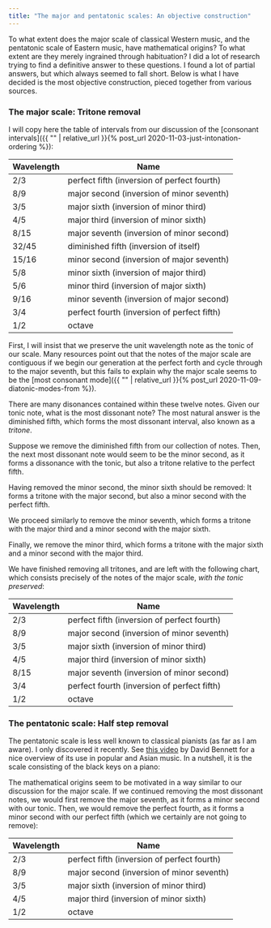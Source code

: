 ```yaml
---
title: "The major and pentatonic scales: An objective construction"
---
```


To what extent does the major scale of classical Western music, and the pentatonic scale of Eastern music, have mathematical origins? To what extent are they merely ingrained through habituation? I did a lot of research trying to find a definitive answer to these questions. I found a lot of partial answers, but which always seemed to fall short. Below is what I have decided is the most objective construction, pieced together from various sources.

### The major scale: Tritone removal

I will copy here the table of intervals from our discussion of the [consonant intervals]({{ "" | relative_url }}{% post_url 2020-11-03-just-intonation-ordering %}):

| Wavelength | Name |
| ------------- | ------------- |
| 2/3 | perfect fifth (inversion of perfect fourth) |
| 8/9 | major second (inversion of minor seventh)  |
| 3/5 | major sixth (inversion of minor third) |
| 4/5 | major third (inversion of minor sixth) |
| 8/15 | major seventh (inversion of minor second) |
| 32/45 | diminished fifth (inversion of itself) |
| 15/16 | minor second (inversion of major seventh) |
| 5/8 | minor sixth (inversion of major third) |
| 5/6 | minor third (inversion of major sixth) |
| 9/16 | minor seventh (inversion of major second) |
| 3/4 | perfect fourth (inversion of perfect fifth) |
| 1/2 | octave |

First, I will insist that we preserve the unit wavelength note as the tonic of our scale. Many resources point out that the notes of the major scale are contiguous if we begin our generation at the perfect forth and cycle through to the major seventh, but this fails to explain why the major scale seems to be the [most consonant mode]({{ "" | relative_url }}{% post_url 2020-11-09-diatonic-modes-from %}).

There are many disonances contained within these twelve notes. Given our tonic note, what is the most dissonant note? The most natural answer is the diminished fifth, which forms the most dissonant interval, also known as a _tritone_.

Suppose we remove the diminished fifth from our collection of notes. Then, the next most dissonant note would seem to be the minor second, as it forms a dissonance with the tonic, but also a tritone relative to the perfect fifth.

Having removed the minor second, the minor sixth should be removed: It forms a tritone with the major second, but also a minor second with the perfect fifth.

We proceed similarly to remove the minor seventh, which forms a tritone with the major third and a minor second with the major sixth.

Finally, we remove the minor third, which forms a tritone with the major sixth and a minor second with the major third. 

We have finished removing all tritones, and are left with the following chart, which consists precisely of the notes of the major scale, _with the tonic preserved_:

| Wavelength | Name |
| ------------- | ------------- |
| 2/3 | perfect fifth (inversion of perfect fourth) |
| 8/9 | major second (inversion of minor seventh)  |
| 3/5 | major sixth (inversion of minor third) |
| 4/5 | major third (inversion of minor sixth) |
| 8/15 | major seventh (inversion of minor second) |
| 3/4 | perfect fourth (inversion of perfect fifth) |
| 1/2 | octave |

### The pentatonic scale: Half step removal

The pentatonic scale is less well known to classical pianists (as far as I am aware). I only discovered it recently. See [this video](https://www.youtube.com/watch?v=MGpUscFY9RA) by David Bennett for a nice overview of its use in popular and Asian music. In a nutshell, it is the scale consisting of the black keys on a piano:

<div id="scale"></div>
<script>
makeInteractive("scale", `
X:1
K:C
L: 1/4
Q:1/4=60
^F^G^A^C'^D'
`);
</script>

The mathematical origins seem to be motivated in a way similar to our discussion for the major scale. If we continued removing the most dissonant notes, we would first remove the major seventh, as it forms a minor second with our tonic. Then, we would remove the perfect fourth, as it forms a minor second with our perfect fifth (which we certainly are not going to remove):

| Wavelength | Name |
| ------------- | ------------- |
| 2/3 | perfect fifth (inversion of perfect fourth) |
| 8/9 | major second (inversion of minor seventh)  |
| 3/5 | major sixth (inversion of minor third) |
| 4/5 | major third (inversion of minor sixth) |
| 1/2 | octave |
